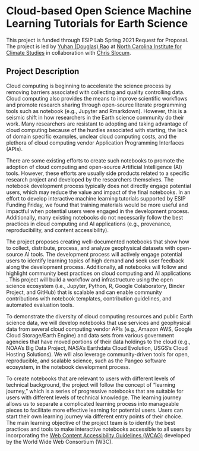 # Cloud-based Open Science Machine Learning Tutorials for Earth Science

This project is funded through ESIP Lab Spring 2021 Request for Proposal. The project is led by [Yuhan (Douglas) Rao](mailto:yrao5@ncsu.edu) at
[North Carolina Institute for Climate Studies](https://ncics.org) in collaboration with [Chris Slocum](mailto:christopher.slocum@noaa.gov).

## Project Description

Cloud computing is beginning to accelerate the science process by removing barriers associated with collecting and quality controlling data. 
Cloud computing also provides the means to improve scientific workflows and promote research sharing through open-source literate programming 
tools such as notebook (e.g., Jupyter and Rmarkdown). However, this is a seismic shift in how researchers in the Earth science community do 
their work. Many researchers are resistant to adopting and taking advantage of cloud computing because of the hurdles associated with starting,
the lack of domain specific examples, unclear cloud computing costs, and the plethora of cloud computing vendor Application Programming
Interfaces (APIs).

There are some existing efforts to create such notebooks to promote the adoption of cloud computing and open-source Artificial Intelligence (AI)
tools. However, these efforts are usually side products related to a specific research project and developed by the researchers themselves. The 
notebook development process typically does not directly engage potential users, which may reduce the value and impact of the final notebooks. 
In an effort to develop interactive machine learning tutorials supported by ESIP Funding Friday, we found that training materials would be more 
useful and impactful when potential users were engaged in the development process. Additionally, many existing notebooks do not necessarily 
follow the best practices in cloud computing and AI applications (e.g., provenance, reproducibility, and content accessibility).

The project proposes creating well-documented notebooks that show how to collect, distribute, process, and analyze geophysical datasets with 
open-source AI tools. The development process will actively engage potential users to identify learning topics of high demand and seek user 
feedback along the development process. Additionally, all notebooks will follow and highlight community best practices on cloud computing 
and AI applications . This project will build a workflow and infrastructure using the open science ecosystem (i.e., Jupyter, Python, R, Google
Colaboratory, Binder Project, and GitHub) that is scalable and can enable community contributions with notebook templates, contribution 
guidelines, and automated evaluation tools.

To demonstrate the diversity of cloud computing resources and public Earth science data, we will develop notebooks that use services and 
geophysical data from several cloud computing vendor APIs (e.g., Amazon AWS, Google Cloud Storage/Earth Engine) and data sets from various
government agencies that have moved portions of their data holdings to the cloud (e.g., NOAA’s Big Data Project, NASA’s Earthdata Cloud 
Evolution, USGS’s Cloud Hosting Solutions). We will also leverage community-driven tools for open, reproducible, and scalable science, 
such as the Pangeo software ecosystem, in the notebook development process.

To create notebooks that are relevant to users with different levels of technical background, the project will follow the concept of 
“learning journey,” which is a series of progressive notebooks that are suitable for users with different levels of technical knowledge.
The learning journey allows us to separate a complicated learning process into manageable pieces to facilitate more effective learning 
for potential users. Users can start their own learning journey via different entry points of their choice. The main learning objective
of the project team is to identify the best practices and tools to make interactive notebooks accessible to all users by incorporating the 
[Web Content Accessibility Guidelines (WCAG)](https://www.w3.org/TR/WCAG/) developed by the World Wide Web Consortium (W3C).
